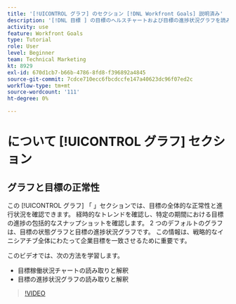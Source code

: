 ```yaml
---
title: '[!UICONTROL グラフ] のセクション [!DNL Workfront Goals] 説明済み'
description: '[!DNL 目標 ] の目標のヘルスチャートおよび目標の進捗状況グラフを読み、解釈する方法について説明します。'
activity: use
feature: Workfront Goals
type: Tutorial
role: User
level: Beginner
team: Technical Marketing
kt: 8929
exl-id: 670d1cb7-b66b-4786-8fd8-f396892a4845
source-git-commit: 7cdce710ecc6fbcdccfe147a40623dc96f07ed2c
workflow-type: tm+mt
source-wordcount: '111'
ht-degree: 0%

---
```


# について [!UICONTROL グラフ] セクション

## グラフと目標の正常性

この [!UICONTROL グラフ] 「 」セクションでは、目標の全体的な正常性と進行状況を確認できます。 経時的なトレンドを確認し、特定の期間における目標の進捗の包括的なスナップショットを確認します。 2 つのデフォルトのグラフは、目標の状態グラフと目標の進捗状況グラフです。 この情報は、戦略的なイニシアチブ全体にわたって企業目標を一致させるために重要です。

このビデオでは、次の方法を学習します。

* 目標稼働状況チャートの読み取りと解釈
* 目標の進捗状況グラフの読み取りと解釈

>[!VIDEO](https://video.tv.adobe.com/v/335201/?quality=12)
